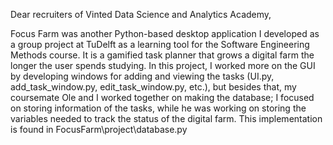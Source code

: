 Dear recruiters of Vinted Data Science and Analytics Academy,

Focus Farm was another Python-based desktop application I developed as a group project at TuDelft as a learning tool for the Software Engineering Methods course. It is a gamified task planner that grows a digital farm the longer the user spends studying. In this project, I worked more on the GUI by developing windows for adding and viewing the tasks (UI.py, add_task_window.py, edit_task_window.py, etc.), but besides that, my coursemate Ole and I worked together on making the database; I focused on storing information of the tasks, while he was working on storing the variables needed to track the status of the digital farm. This implementation is found in FocusFarm\project\database.py
